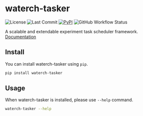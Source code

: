 # waterch-tasker

![License](https://img.shields.io/github/license/chenrz925/waterch-tasker?style=flat-square)
![Last Commit](https://img.shields.io/github/last-commit/chenrz925/waterch-tasker?style=flat-square)
[![PyPI](https://img.shields.io/pypi/v/waterch-tasker?style=flat-square)](https://pypi.org/project/waterch-tasker/)
![GitHub Workflow Status](https://img.shields.io/github/workflow/status/chenrz925/waterch-tasker/CI?style=flat-square)

A scalable and extendable experiment task scheduler framework. [Documentation](http://tasker.waterch.cn)

## Install

You can install waterch-tasker using `pip`.

```bash
pip install waterch-tasker
```

## Usage

When waterch-tasker is installed, please use `--help` command.

```bash
waterch-tasker --help
```

